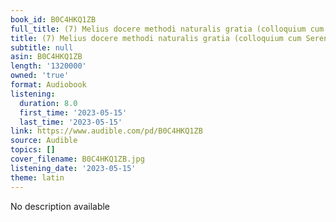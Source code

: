 ```yaml
---
book_id: B0C4HKQ1ZB
full_title: (7) Melius docere methodi naturalis gratia (colloquium cum Serena Vinaccia)
title: (7) Melius docere methodi naturalis gratia (colloquium cum Serena Vinaccia)
subtitle: null
asin: B0C4HKQ1ZB
length: '1320000'
owned: 'true'
format: Audiobook
listening:
  duration: 8.0
  first_time: '2023-05-15'
  last_time: '2023-05-15'
link: https://www.audible.com/pd/B0C4HKQ1ZB
source: Audible
topics: []
cover_filename: B0C4HKQ1ZB.jpg
listening_date: '2023-05-15'
theme: latin
---
```

No description available
























